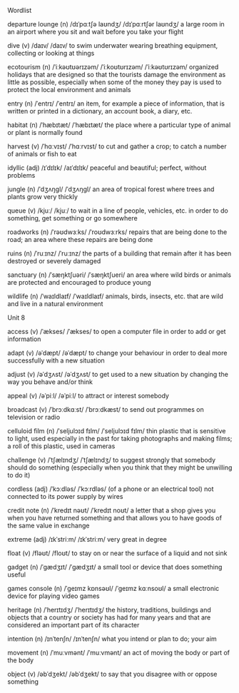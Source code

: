 Wordlist

departure lounge (n) /dɪˈpɑːtʃə laʊndʒ/ /dɪˈpɑːrtʃər laʊndʒ/ a large room in an airport where you sit and wait before you take your flight

dive (v) /daɪv/ /daɪv/ to swim underwater wearing breathing equipment, collecting or looking at things

ecotourism (n) /ˈiːkəʊtʊərɪzəm/ /ˈiːkoʊtʊrɪzəm/ /ˈiːkəʊtʊrɪzəm/ organized holidays that are designed so that the tourists damage the environment as little as possible, especially when some of the money they pay is used to protect the local environment and animals

entry (n) /ˈentrɪ/ /ˈentrɪ/ an item, for example a piece of information, that is written or printed in a dictionary, an account book, a diary, etc.

habitat (n) /ˈhæbɪtæt/ /ˈhæbɪtæt/ the place where a particular type of animal or plant is normally found

harvest (v) /ˈhɑːvɪst/ /ˈhɑːrvɪst/ to cut and gather a crop; to catch a number of animals or fish to eat

idyllic (adj) /ɪˈdɪlɪk/ /aɪˈdɪlɪk/ peaceful and beautiful; perfect, without problems

jungle (n) /ˈdʒʌŋɡl/ /ˈdʒʌŋɡl/ an area of tropical forest where trees and plants grow very thickly

queue (v) /kjuː/ /kjuː/ to wait in a line of people, vehicles, etc. in order to do something, get something or go somewhere

roadworks (n) /ˈrəʊdwɜːks/ /ˈroʊdwɜːrks/ repairs that are being done to the road; an area where these repairs are being done

ruins (n) /ˈruːɪnz/ /ˈruːɪnz/ the parts of a building that remain after it has been destroyed or severely damaged

sanctuary (n) /ˈsæŋktʃuəri/ /ˈsæŋktʃueri/ an area where wild birds or animals are protected and encouraged to produce young

wildlife (n) /ˈwaɪldlaɪf/ /ˈwaɪldlaɪf/ animals, birds, insects, etc. that are wild and live in a natural environment

Unit 8

access (v) /ˈækses/ /ˈækses/ to open a computer file in order to add or get information

adapt (v) /əˈdæpt/ /əˈdæpt/ to change your behaviour in order to deal more successfully with a new situation

adjust (v) /əˈdʒʌst/ /əˈdʒʌst/ to get used to a new situation by changing the way you behave and/or think

appeal (v) /əˈpiːl/ /əˈpiːl/ to attract or interest somebody

broadcast (v) /ˈbrɔːdkɑːst/ /ˈbrɔːdkæst/ to send out programmes on television or radio

celluloid film (n) /ˈseljulɔɪd fɪlm/ /ˈseljulɔɪd fɪlm/ thin plastic that is sensitive to light, used especially in the past for taking photographs and making films; a roll of this plastic, used in cameras

challenge (v) /ˈtʃælɪndʒ/ /ˈtʃælɪndʒ/ to suggest strongly that somebody should do something (especially when you think that they might be unwilling to do it)

cordless (adj) /ˈkɔːdləs/ /ˈkɔːrdləs/ (of a phone or an electrical tool) not connected to its power supply by wires

credit note (n) /ˈkredɪt nəʊt/ /ˈkredɪt noʊt/ a letter that a shop gives you when you have returned something and that allows you to have goods of the same value in exchange

extreme (adj) /ɪkˈstriːm/ /ɪkˈstriːm/ very great in degree

float (v) /fləʊt/ /floʊt/ to stay on or near the surface of a liquid and not sink

gadget (n) /ˈɡædʒɪt/ /ˈɡædʒɪt/ a small tool or device that does something useful

games console (n) /ˈɡeɪmz kɒnsəʊl/ /ˈɡeɪmz kɑːnsoʊl/ a small electronic device for playing video games

heritage (n) /ˈherɪtɪdʒ/ /ˈherɪtɪdʒ/ the history, traditions, buildings and objects that a country or society has had for many years and that are considered an important part of its character

intention (n) /ɪnˈtenʃn/ /ɪnˈtenʃn/ what you intend or plan to do; your aim

movement (n) /ˈmuːvmənt/ /ˈmuːvmənt/ an act of moving the body or part of the body

object (v) /əbˈdʒekt/ /əbˈdʒekt/ to say that you disagree with or oppose something